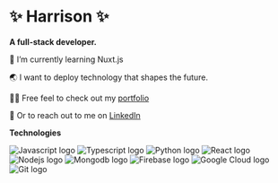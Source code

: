 # ✨ Harrison ✨ 

**A full-stack developer.**

🌱 I’m currently learning Nuxt.js

🌏 I want to deploy technology that shapes the future.

👨‍💻 Free feel to check out my [portfolio](https://harrisonoates.io)

👋 Or to reach out to me on [LinkedIn](https://www.linkedin.com/in/harrison-o-476a2216b/)

**Technologies**

![Javascript logo](https://img.icons8.com/color/48/null/javascript--v1.png)
![Typescript logo](https://img.icons8.com/fluency/48/null/typescript--v2.png)
![Python logo](https://img.icons8.com/fluency/48/null/python.png)
![React logo](https://img.icons8.com/color/48/null/react-native.png)
![Nodejs logo](https://img.icons8.com/fluency/48/null/node-js.png)
![Mongodb logo](https://img.icons8.com/external-tal-revivo-shadow-tal-revivo/48/null/external-mongodb-a-cross-platform-document-oriented-database-program-logo-shadow-tal-revivo.png)
![Firebase logo](https://img.icons8.com/color/48/null/firebase.png)
![Google Cloud logo](https://img.icons8.com/color/48/null/google-cloud.png)
![Git logo](https://img.icons8.com/color/48/null/git.png)



<!-- ### Other
![Photoshop logo](https://img.icons8.com/color/2x/adobe-photoshop.png)
![Aftereffects logo](https://img.icons8.com/color/2x/adobe-after-effects.png)
![Adobe XD logo](https://img.icons8.com/color/2x/adobe-xd.png)
![Figma logo](https://img.icons8.com/color/2x/figma.png) -->


<!---
hao441/hao441 is a ✨ special ✨ repository because its `README.md` (this file) appears on your GitHub profile.
You can click the Preview link to take a look at your changes.
--->
<!-- ![Swift logo](https://img.icons8.com/color/48/null/swift.png) -->
<!-- ![Mysql logo](https://img.icons8.com/fluency/2x/mysql-logo.png) -->
<!--  ![Typescript logo](https://img.icons8.com/fluency/2x/typescript--v2.png) -->
<!-- ![Kotlin logo](https://img.icons8.com/color/2x/kotlin.png) -->
